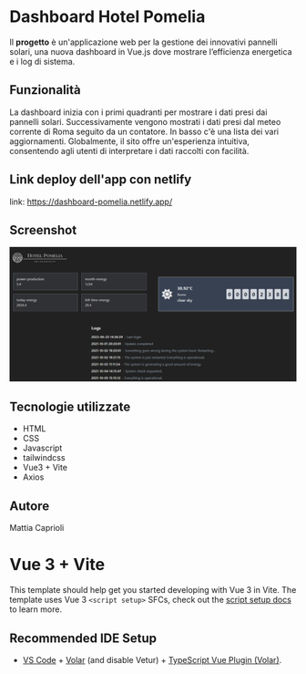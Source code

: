 # Dashboard Hotel Pomelia

Il **progetto** è un'applicazione web per la gestione dei innovativi pannelli solari, una nuova dashboard in Vue.js dove
mostrare l’efficienza energetica e i log di sistema.

## Funzionalità

La dashboard inizia con i primi quadranti per mostrare i dati presi dai pannelli solari.
Successivamente vengono mostrati i dati presi dal meteo corrente di Roma seguito da un contatore.
In basso c'è una lista dei vari aggiornamenti.
Globalmente, il sito offre un'esperienza intuitiva, consentendo agli utenti di interpretare i dati raccolti con facilità.

## Link deploy dell'app con netlify

link: https://dashboard-pomelia.netlify.app/

## Screenshot

![Banner](https://github.com/mattiacaprioli/dashboard-pomelia-vue/blob/main/src/assets/images/Screenshot.png)

## Tecnologie utilizzate

- HTML
- CSS
- Javascript
- tailwindcss
- Vue3 + Vite
- Axios

## Autore

Mattia Caprioli

# Vue 3 + Vite

This template should help get you started developing with Vue 3 in Vite. The template uses Vue 3 `<script setup>` SFCs, check out the [script setup docs](https://v3.vuejs.org/api/sfc-script-setup.html#sfc-script-setup) to learn more.

## Recommended IDE Setup

- [VS Code](https://code.visualstudio.com/) + [Volar](https://marketplace.visualstudio.com/items?itemName=Vue.volar) (and disable Vetur) + [TypeScript Vue Plugin (Volar)](https://marketplace.visualstudio.com/items?itemName=Vue.vscode-typescript-vue-plugin).
